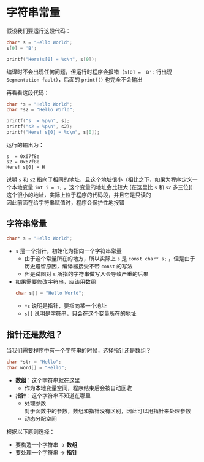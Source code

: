 # 字符串常量  
假设我们要运行这段代码：  
```C
char* s = "Hello World";
s[0] = 'B';

printf("Here!s[0] = %c\n", s[0]);
```
编译时不会出现任何问题，但运行时程序会报错（`s[0] = 'B';` 行出现 `Segmentation fault`），后面的 `printf()` 也完全不会输出  

再看看这段代码：  
```C
char *s = "Hello World";
char *s2 = "Hello World";

printf("s  = %p\n", s);
printf("s2 = %p\n", s2);
printf("Here! s[0] = %c\n", s[0]);
```
运行的输出为：  
```
s  = 0x67f8e
s2 = 0x67f8e
Here! s[0] = H
```
说明 `s` 和 `s2` 指向了相同的地址，且这个地址很小（相比之下，如果为程序定义一个本地变量 `int i = 1;` ，这个变量的地址会比较大 \[在这里比 `s` 和 `s2` 多三位\]）  
这个很小的地址，实际上位于程序的代码段，并且它是只读的  
因此前面在给字符串赋值时，程序会保护性地报错  

## 字符串常量  
```C
char* s = "Hello World";
```
- `s` 是一个指针，初始化为指向一个字符串常量  
    - 由于这个常量所在的地方，所以实际上 `s` 是 `const char* s;` ，但是由于历史遗留原因，编译器接受不带 `const` 的写法  
    - 但是试图对 `s` 所指的字符串做写入会导致严重的后果  
- 如果需要修改字符串，应该用数组  
    ```C
    char s[] = "Hello World";
    ```
    - `*s` 说明是指针，要指向某一个地址  
    - `s[]` 说明是字符串，只会在这个变量所在的地址  

## 指针还是数组？  
当我们需要程序中有一个字符串的时候，选择指针还是数组？
```C
char *str = "Hello";
char word[] = "Hello";
```
- **数组**：这个字符串就在这里  
    - 作为本地变量空间，程序结束后会被自动回收  
- **指针**：这个字符串不知道在哪里  
    - 处理参数  
        对于函数中的参数，数组和指针没有区别，因此可以用指针来处理参数  
    - 动态分配空间  

根据以下原则选择：  
- 要构造一个字符串 → **数组**
- 要处理一个字符串 → **指针**